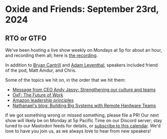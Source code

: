 # Oxide and Friends: September 23rd, 2024

## RTO or GTFO

We've been hosting a live show weekly on Mondays at 5p for about an hour,
and recording them all; here is
[the recording](https://youtu.be/Y-cC5pUXjbQ).

In addition to
[Bryan Cantrill](https://mastodon.social/@bcantrill) and
[Adam Leventhal](https://mastodon.social/@ahl),
speakers included
friend of the pod, Matt Amdur,
and Chris.

Some of the topics we hit on, in the order that we hit them:

- [Message from CEO Andy Jassy: Strengthening our culture and teams](https://www.aboutamazon.com/news/company-news/ceo-andy-jassy-latest-update-on-amazon-return-to-office-manager-team-ratio)
- [OxF: The Future of Work](https://share.transistor.fm/s/7daf8df8)
- [Amazon leadership principles](https://www.amazon.jobs/content/en/our-workplace/leadership-principles)
- [Nathanael's blog: Building Big Systems with Remote Hardware Teams](https://oxide.computer/blog/building-big-systems-with-remote-hardware-teams)

If we got something wrong or missed something, please file a PR!
Our next show will likely be on Monday at 5p Pacific Time on our Discord
server; stay tuned to our Mastodon feeds for details, or [subscribe to this
calendar](https://calendar.google.com/calendar/ical/c_318925f4185aa71c4524d0d6127f31058c9e21f29f017d48a0fca6f564969cd0%40group.calendar.google.com/public/basic.ics).
We'd love to have you join us, as we always love to hear from new speakers!


